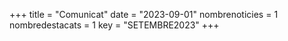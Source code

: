 +++
title             = "Comunicat"
date	 	  	  = "2023-09-01"
nombrenoticies    = 1
nombredestacats   = 1
key 		  	  = "SETEMBRE2023"
+++
